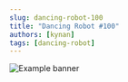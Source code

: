 ```yaml
---
slug: dancing-robot-100
title: "Dancing Robot #100"
authors: [kynan]
tags: [dancing-robot]
---
```


![Example banner](/img/stories/dancing-robot_new/100.png)

